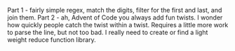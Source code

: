 Part 1 - fairly simple regex, match the digits, filter for the first and last, and join them.
Part 2 - ah, Advent of Code you always add fun twists.  I wonder how quickly people catch the twist within a twist.  Requires a little more work to parse the line, but not too bad.  I really need to create or find a light weight reduce function library.